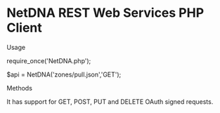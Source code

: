NetDNA REST Web Services PHP Client
====================================


Usage

require_once('NetDNA.php');

$api = NetDNA('zones/pull.json','GET');


Methods

It has support for GET, POST, PUT and DELETE OAuth signed requests.

